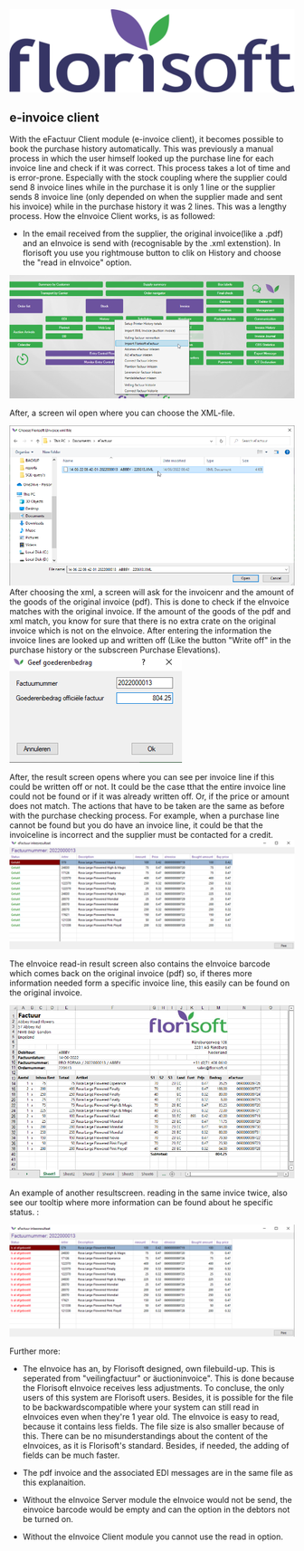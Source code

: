 <img src="../../fslogo.png"/>

## e-invoice client

With the eFactuur Client module (e-invoice client), it becomes possible to book the purchase history automatically. This was previously a manual process in which the user himself looked up the purchase line for each invoice line and check if it was correct. This process takes a lot of time and is error-prone. Especially with the stock coupling where the supplier could send 8 invoice lines while in the purchase it is only 1 line or the supplier sends 8 invoice line (only depended on when the supplier made and sent his invoice) while in the purchase history it was 2 lines. This was a lengthy process. How the eInvoice Client works, is as followed:

 - In the email received from the supplier, the original invoice(like a .pdf) and an eInvoice is send with (recognisable by the .xml extenstion). In florisoft you use you rightmouse button to clik on History and choose the  "read in eInvoice" option.
<img src=".efact eng/media/newpic1.png" />
 
After, a screen wil open where you can choose the XML-file.

<img src=".efact eng/media/newpic2.png" />
After choosing the xml, a screen will ask for the invoicenr and the amount of the goods of the original invoice (pdf). This is done to check if the eInvoice matches with the original invoice. If the amount of the goods of the pdf and xml match, you know for sure that there is no extra crate on the original invoice which is not on the eInvoice. After entering the information the invoice lines are looked up and written off (Like the button "Write off" in the purchase history or the subscreen Purchase Elevations).
<img src=".efact eng/media/newpic3.png" />


After, the result screen opens where you can see per invoice line if this could be written off or not. It could be the case tthat the entire invoice line could not be found or if it was already written off. Or, if the price or amount does not match. The actions that have to be taken are the same as before with the purchase checking process. For example, when a purchase line cannot be found but you do have an invoice line, it could be that the invoiceline is incorrect and the supplier must be contacted for a credit.
<img src=".efact eng/media/newpic4.png" />

The eInvoice read-in result screen also contains the eInvoice barcode which comes back on the original invoice (pdf) so, if theres more information needed form a specific invoice line, this easily can be found on the original invoice.

<img src=".efact eng/media/newpic5.png" />

An example of another resultscreen. reading in the same invice twice, also see our tooltip where more information can be found about he specific status. :

<img src=".efact eng/media/newpic6.png" />

Further more:
- The eInvoice has an, by Florisoft designed, own filebuild-up. This is seperated from "veilingfactuur" or äuctioninvoice". This is done because the Florisoft eInvoice receives less adjustments. To concluse, the only users of this system are Florisoft users. Besides, it is possible for the file to be backwardscompatible where your system can still read in eInvoices even when they're 1 year old. The eInvoice is easy to read, because it contains less fields. The file size is also smaller because of this. There can be no misunderstandings about the content of the eInvoices, as it is Florisoft's standard. Besides, if needed, the adding of fields can be much faster.

- The pdf invoice and the associated EDI messages are in the same file as this explanaition.

- Without the eInvoice Server module the eInvoice would not be send, the einvoice barcode would be empty and can the option in the debtors not be turned on.

- Without the eInvoice Client module you cannot use the read in option.

